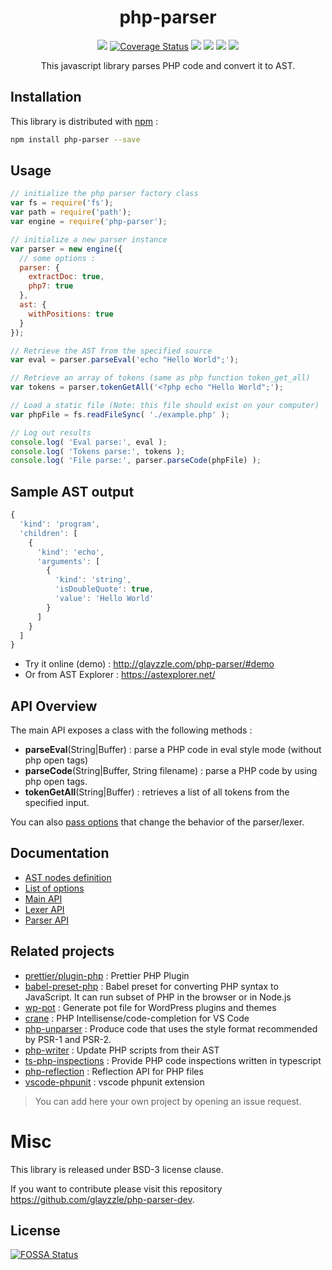 <h1 align="center">php-parser</h1>
<p align="center">
<a href="https://travis-ci.org/glayzzle/php-parser"><img src="https://api.travis-ci.org/glayzzle/php-parser.svg?branch=2.2.0"></a>
<a href="https://coveralls.io/github/glayzzle/php-parser?branch=master"><img src="https://coveralls.io/repos/github/glayzzle/php-parser/badge.svg?branch=master&v=20170115" alt="Coverage Status" /></a>
<a title="npm version" href="https://www.npmjs.com/package/php-parser"><img src="https://badge.fury.io/js/php-parser.svg"></a>
<a title="npm downloads" href="https://www.npmjs.com/package/php-parser"><img src="https://img.shields.io/npm/dm/php-parser.svg?style=flat"></a>
<a title="Gitter" href="https://gitter.im/glayzzle/Lobby"><img src="https://img.shields.io/badge/GITTER-join%20chat-green.svg"></a>
<a href="https://app.fossa.io/projects/git%2Bgithub.com%2Fglayzzle%2Fphp-parser?ref=badge_shield" alt="FOSSA Status"><img src="https://app.fossa.io/api/projects/git%2Bgithub.com%2Fglayzzle%2Fphp-parser.svg?type=shield"/></a>
</p>
<p align="center">This javascript library parses PHP code and convert it to AST.</p>

Installation
------------

This library is distributed with [npm](https://www.npmjs.com/package/php-parser) :

```sh
npm install php-parser --save
```

Usage
-----

```js
// initialize the php parser factory class
var fs = require('fs');
var path = require('path');
var engine = require('php-parser');

// initialize a new parser instance
var parser = new engine({
  // some options :
  parser: {
    extractDoc: true,
    php7: true
  },
  ast: {
    withPositions: true
  }
});

// Retrieve the AST from the specified source
var eval = parser.parseEval('echo "Hello World";');

// Retrieve an array of tokens (same as php function token_get_all)
var tokens = parser.tokenGetAll('<?php echo "Hello World";');

// Load a static file (Note: this file should exist on your computer)
var phpFile = fs.readFileSync( './example.php' );

// Log out results
console.log( 'Eval parse:', eval );
console.log( 'Tokens parse:', tokens );
console.log( 'File parse:', parser.parseCode(phpFile) );

```

Sample AST output
-----------------

```js
{
  'kind': 'program',
  'children': [
    {
      'kind': 'echo',
      'arguments': [
        {
          'kind': 'string',
          'isDoubleQuote': true,
          'value': 'Hello World'
        }
      ]
    }
  ]
}
```

- Try it online (demo) : http://glayzzle.com/php-parser/#demo
- Or from AST Explorer : https://astexplorer.net/


API Overview
------------

The main API exposes a class with the following methods :

- **parseEval**(String|Buffer) : parse a PHP code in eval style mode (without php open tags)
- **parseCode**(String|Buffer, String filename) : parse a PHP code by using php open tags.
- **tokenGetAll**(String|Buffer) : retrieves a list of all tokens from the specified input.

You can also [pass options](https://github.com/glayzzle/php-parser/wiki/Options) that change the behavior of the parser/lexer.

Documentation
-------------

- [AST nodes definition](https://github.com/glayzzle/php-parser/blob/master/docs/AST.md)
- [List of options](https://github.com/glayzzle/php-parser/wiki/Options)
- [Main API](https://github.com/glayzzle/php-parser/tree/master/docs)
- [Lexer API](https://github.com/glayzzle/php-parser/blob/master/docs/lexer.md)
- [Parser API](https://github.com/glayzzle/php-parser/blob/master/docs/parser.md)

Related projects
----------------

- [prettier/plugin-php](https://github.com/prettier/plugin-php) : Prettier PHP Plugin
- [babel-preset-php](https://gitlab.com/kornelski/babel-preset-php) : Babel preset for converting PHP syntax to JavaScript. It can run subset of PHP in the browser or in Node.js
- [wp-pot](https://github.com/rasmusbe/wp-pot) : Generate pot file for WordPress plugins and themes
- [crane](https://github.com/HvyIndustries/crane) : PHP Intellisense/code-completion for VS Code
- [php-unparser](https://github.com/chris-l/php-unparser) : Produce code that uses the style format recommended by PSR-1 and PSR-2.
- [php-writer](https://github.com/glayzzle/php-writer) : Update PHP scripts from their AST
- [ts-php-inspections](https://github.com/DaGhostman/ts-php-inspections) : Provide PHP code inspections written in typescript
- [php-reflection](https://github.com/glayzzle/php-reflection) : Reflection API for PHP files
- [vscode-phpunit](https://github.com/recca0120/vscode-phpunit) : vscode phpunit extension

> You can add here your own project by opening an issue request.

# Misc

This library is released under BSD-3 license clause.

If you want to contribute please visit this repository https://github.com/glayzzle/php-parser-dev.


## License
[![FOSSA Status](https://app.fossa.io/api/projects/git%2Bgithub.com%2Fglayzzle%2Fphp-parser.svg?type=large)](https://app.fossa.io/projects/git%2Bgithub.com%2Fglayzzle%2Fphp-parser?ref=badge_large)
